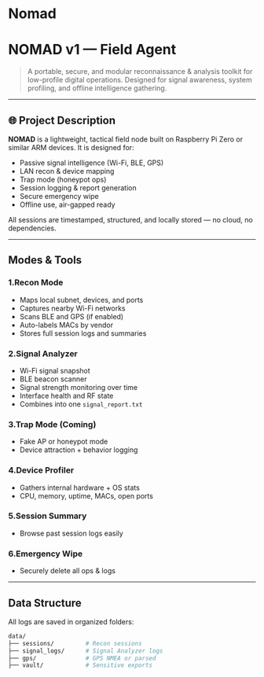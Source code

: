 # Nomad

# NOMAD v1 — Field Agent

> A portable, secure, and modular reconnaissance & analysis toolkit for low-profile digital operations. Designed for signal awareness, system profiling, and offline intelligence gathering.

---

## 🌐 Project Description

**NOMAD** is a lightweight, tactical field node built on Raspberry Pi Zero or similar ARM devices. It is designed for:

- Passive signal intelligence (Wi-Fi, BLE, GPS)
- LAN recon & device mapping
- Trap mode (honeypot ops)
- Session logging & report generation
- Secure emergency wipe
- Offline use, air-gapped ready

All sessions are timestamped, structured, and locally stored — no cloud, no dependencies.

---

##  Modes & Tools

### 1.Recon Mode
- Maps local subnet, devices, and ports
- Captures nearby Wi-Fi networks
- Scans BLE and GPS (if enabled)
- Auto-labels MACs by vendor
- Stores full session logs and summaries

### 2.Signal Analyzer
- Wi-Fi signal snapshot
- BLE beacon scanner
- Signal strength monitoring over time
- Interface health and RF state
- Combines into one `signal_report.txt`

### 3.Trap Mode (Coming)
- Fake AP or honeypot mode
- Device attraction + behavior logging

### 4.Device Profiler
- Gathers internal hardware + OS stats
- CPU, memory, uptime, MACs, open ports
  
### 5.Session Summary
- Browse past session logs easily

### 6.Emergency Wipe
- Securely delete all ops & logs

---

## Data Structure

All logs are saved in organized folders:

```bash
data/
├── sessions/         # Recon sessions
├── signal_logs/      # Signal Analyzer logs
├── gps/              # GPS NMEA or parsed
├── vault/            # Sensitive exports
